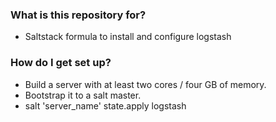 ### What is this repository for? ###

* Saltstack formula to install and configure logstash

### How do I get set up? ###

* Build a server with at least two cores / four GB of memory.
* Bootstrap it to a salt master.
* salt 'server_name' state.apply logstash
